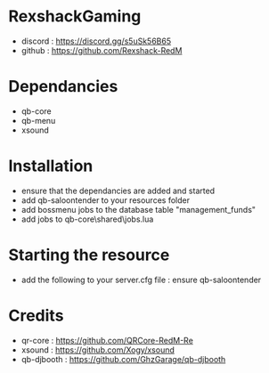 # RexshackGaming
- discord : https://discord.gg/s5uSk56B65
- github : https://github.com/Rexshack-RedM

# Dependancies
- qb-core
- qb-menu
- xsound

# Installation
- ensure that the dependancies are added and started
- add qb-saloontender to your resources folder
- add bossmenu jobs to the database table "management_funds"
- add jobs to qb-core\shared\jobs.lua

# Starting the resource
- add the following to your server.cfg file : ensure qb-saloontender

# Credits
- qr-core : https://github.com/QRCore-RedM-Re
- xsound : https://github.com/Xogy/xsound
- qb-djbooth : https://github.com/GhzGarage/qb-djbooth
